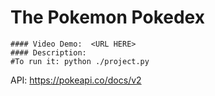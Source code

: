 # The Pokemon Pokedex

    #### Video Demo:  <URL HERE>
    #### Description:
    #To run it: python ./project.py

API:
https://pokeapi.co/docs/v2
